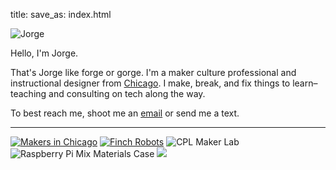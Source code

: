 title:
save_as: index.html

![Jorge]({static}/images/selfie.jpg)

Hello, I'm Jorge.

That's Jorge like forge or gorge.
I'm a maker culture professional and instructional designer from [Chicago](https://makersinchicago.org).
I make, break, and fix things to learn– teaching and consulting on tech along the way.

To best reach me, shoot me an [email](mailto:jorge@jorgegarcia.io) or send me a text.

---

[![Makers in Chicago]({static}/images/makersinchicago.jpg)](https://makersinchicago.org)
[![Finch Robots]({static}/images/finch.png)](/finch)
![CPL Maker Lab]({static}/images/cplmakerlab.jpg)
![Raspberry Pi Mix Materials Case]({static}/images/.jpg)
![]({static}/images/.jpg)
